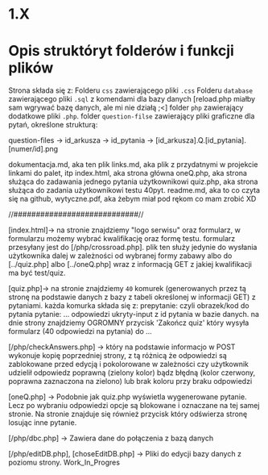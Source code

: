 # 1.X
# Opis struktóryt folderów i funkcji plików

Strona składa się z:
Folderu `css` zawierającego pliki `.css`
Folderu `database` zawierającego pliki `.sql` z komendami dla bazy danych [reload.php miałby sam wgrywać bazę danych, ale mi nie działą ;<]
folder `php` zawierający dodatkowe pliki `.php`.
folder `question-filse` zawierający pliki graficzne dla pytań, określone strukturą:

question-files -> id_arkusza  -> id_pytania -> [id_arkusza].Q.[id_pytania].[numer/id].png

dokumentacja.md, aka ten plik
links.md, aka plik z przydatnymi w projekcie linkami do palet, itp
index.html, aka strona główna
oneQ.php, aka strona służąca do zadawania jednego pytania użytkownikowi
quiz.php, aka strona służąca do zadania użytkownikowi testu 40pyt.
readme.md, aka to co czyta się na github,
wytyczne.pdf, aka żebym  miał pod rękom co mam zrobić XD

//############################//

[index.html]->
na stronie znajdziemy "logo serwisu" oraz formularz, w formularzu możemy wybrać kwalifikację oraz formę testu. formularz przesyłany jest do [/php/crossroad.php]. plik ten służy jedynie do wysłania użytkownika dalej w zależności od wybranej formy zabawy albo do [../quiz.php] albo [../oneQ.php] wraz z informacją GET z jakiej kwalifikacji ma być test/quiz.

[quiz.php]->
na stronie znajdziemy `40` komurek (generowanych przez tą stronę na podstawie danych z bazy z tabeli określonej w informacji GET) z pytaniami. każda komurka składa się z:
    prepytanie: czyli obrazek/kod do pytania
    pytanie: ...
    odpowiedzi
    ukryty-input z id pytania w bazie danych.
na dnie strony znajdziemy OGROMNY przycisk 'Zakończ quiz' który wysyła formularz (40 odpowiedzi na pytania) do ...

[/php/checkAnswers.php] ->
który na podstawie informacjo w POST wykonuje kopię poprzedniej strony, z tą różnicą że odpowiedzi są zablokowane przed edycją i pokolorowane w zależności czy użytkownik udzielił odpowiedz poprawną (zielony kolor) bądz błędną (kolor czerwony, poprawna zaznaczona na zielono) lub brak koloru przy braku odpowiedzi

[oneQ.php] -> Podobnie jak quiz.php wyświetla wygenerowane pytanie. Lecz po wybraniu odpowiedzi opcje są blokowane i oznaczane na tej samej stronie. Na stronie znajduje się również przycisk który odświerza stronę losując inne pytanie.

[/php/dbc.php] ->
Zawiera dane do połączenia z bazą danych

[/php/editDB.php], [choseEditDB.php] ->
Pliki do edycji bazy danych z poziomu strony. Work_In_Progres